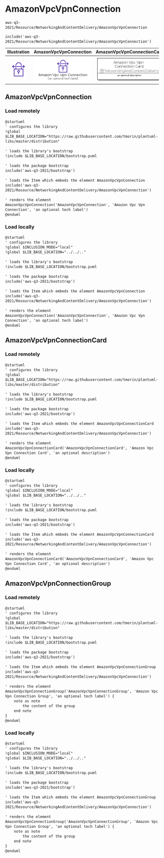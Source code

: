 # AmazonVpcVpnConnection


```text
aws-q3-2021/Resource/NetworkingAndContentDelivery/AmazonVpcVpnConnection
```

```text
include('aws-q3-2021/Resource/NetworkingAndContentDelivery/AmazonVpcVpnConnection')
```



| Illustration | AmazonVpcVpnConnection | AmazonVpcVpnConnectionCard | AmazonVpcVpnConnectionGroup |
| :---: | :---: | :---: | :---: |
| ![illustration for Illustration](../../../aws-q3-2021/Resource/NetworkingAndContentDelivery/AmazonVpcVpnConnection.png) | ![illustration for AmazonVpcVpnConnection](../../../aws-q3-2021/Resource/NetworkingAndContentDelivery/AmazonVpcVpnConnection.Local.png) | ![illustration for AmazonVpcVpnConnectionCard](../../../aws-q3-2021/Resource/NetworkingAndContentDelivery/AmazonVpcVpnConnectionCard.Local.png) | ![illustration for AmazonVpcVpnConnectionGroup](../../../aws-q3-2021/Resource/NetworkingAndContentDelivery/AmazonVpcVpnConnectionGroup.Local.png) |




## AmazonVpcVpnConnection

### Load remotely
```plantuml
@startuml
' configures the library
!global $LIB_BASE_LOCATION="https://raw.githubusercontent.com/tmorin/plantuml-libs/master/distribution"

' loads the library's bootstrap
!include $LIB_BASE_LOCATION/bootstrap.puml

' loads the package bootstrap
include('aws-q3-2021/bootstrap')

' loads the Item which embeds the element AmazonVpcVpnConnection
include('aws-q3-2021/Resource/NetworkingAndContentDelivery/AmazonVpcVpnConnection')

' renders the element
AmazonVpcVpnConnection('AmazonVpcVpnConnection', 'Amazon Vpc Vpn Connection', 'an optional tech label')
@enduml
```

### Load locally
```plantuml
@startuml
' configures the library
!global $INCLUSION_MODE="local"
!global $LIB_BASE_LOCATION="../../.."

' loads the library's bootstrap
!include $LIB_BASE_LOCATION/bootstrap.puml

' loads the package bootstrap
include('aws-q3-2021/bootstrap')

' loads the Item which embeds the element AmazonVpcVpnConnection
include('aws-q3-2021/Resource/NetworkingAndContentDelivery/AmazonVpcVpnConnection')

' renders the element
AmazonVpcVpnConnection('AmazonVpcVpnConnection', 'Amazon Vpc Vpn Connection', 'an optional tech label')
@enduml
```

## AmazonVpcVpnConnectionCard

### Load remotely
```plantuml
@startuml
' configures the library
!global $LIB_BASE_LOCATION="https://raw.githubusercontent.com/tmorin/plantuml-libs/master/distribution"

' loads the library's bootstrap
!include $LIB_BASE_LOCATION/bootstrap.puml

' loads the package bootstrap
include('aws-q3-2021/bootstrap')

' loads the Item which embeds the element AmazonVpcVpnConnectionCard
include('aws-q3-2021/Resource/NetworkingAndContentDelivery/AmazonVpcVpnConnection')

' renders the element
AmazonVpcVpnConnectionCard('AmazonVpcVpnConnectionCard', 'Amazon Vpc Vpn Connection Card', 'an optional description')
@enduml
```

### Load locally
```plantuml
@startuml
' configures the library
!global $INCLUSION_MODE="local"
!global $LIB_BASE_LOCATION="../../.."

' loads the library's bootstrap
!include $LIB_BASE_LOCATION/bootstrap.puml

' loads the package bootstrap
include('aws-q3-2021/bootstrap')

' loads the Item which embeds the element AmazonVpcVpnConnectionCard
include('aws-q3-2021/Resource/NetworkingAndContentDelivery/AmazonVpcVpnConnection')

' renders the element
AmazonVpcVpnConnectionCard('AmazonVpcVpnConnectionCard', 'Amazon Vpc Vpn Connection Card', 'an optional description')
@enduml
```

## AmazonVpcVpnConnectionGroup

### Load remotely
```plantuml
@startuml
' configures the library
!global $LIB_BASE_LOCATION="https://raw.githubusercontent.com/tmorin/plantuml-libs/master/distribution"

' loads the library's bootstrap
!include $LIB_BASE_LOCATION/bootstrap.puml

' loads the package bootstrap
include('aws-q3-2021/bootstrap')

' loads the Item which embeds the element AmazonVpcVpnConnectionGroup
include('aws-q3-2021/Resource/NetworkingAndContentDelivery/AmazonVpcVpnConnection')

' renders the element
AmazonVpcVpnConnectionGroup('AmazonVpcVpnConnectionGroup', 'Amazon Vpc Vpn Connection Group', 'an optional tech label') {
    note as note
        the content of the group
    end note
}
@enduml
```

### Load locally
```plantuml
@startuml
' configures the library
!global $INCLUSION_MODE="local"
!global $LIB_BASE_LOCATION="../../.."

' loads the library's bootstrap
!include $LIB_BASE_LOCATION/bootstrap.puml

' loads the package bootstrap
include('aws-q3-2021/bootstrap')

' loads the Item which embeds the element AmazonVpcVpnConnectionGroup
include('aws-q3-2021/Resource/NetworkingAndContentDelivery/AmazonVpcVpnConnection')

' renders the element
AmazonVpcVpnConnectionGroup('AmazonVpcVpnConnectionGroup', 'Amazon Vpc Vpn Connection Group', 'an optional tech label') {
    note as note
        the content of the group
    end note
}
@enduml
```

